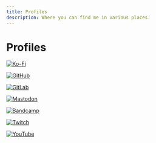 ```yaml
---
title: Profiles
description: Where you can find me in various places.
---
```


# Profiles

[![Ko-Fi](https://img.shields.io/badge/Ko--Fi-ApolloFops-%23ff5a5f?style=flat-square&logo=Ko-Fi)](https://ko-fi.com/ApolloFops)

[![GitHub](https://img.shields.io/badge/GitHub-CoffeeCoder1-lightgrey?style=flat-square&logo=github)](https://github.com/CoffeeCoder1)

[![GitLab](https://img.shields.io/badge/GitLab-CoffeeCoder1-orange?style=flat-square&logo=gitlab)](https://gitlab.com/CoffeeCoder1)

[![Mastodon](https://img.shields.io/badge/Mastodon-%40Apollo%40furry.engineer-%236364ff?style=flat-square&logo=mastodon)](https://furry.engineer/@Apollo)

[![Bandcamp](https://img.shields.io/badge/Bandcamp-apollo--fops-blue?style=flat-square&logo=bandcamp)](https://apollo-fops.bandcamp.com)

[![Twitch](http://img.shields.io/badge/Twitch-ApolloFops-purple?style=flat-square&logo=twitch)](https://twitch.tv/ApolloFops)

[![YouTube](http://img.shields.io/badge/YouTube-%40ApolloFops-f00000?style=flat-square&logo=youtube)](https://youtube.com/@ApolloFops)
